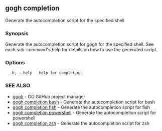 ## gogh completion

Generate the autocompletion script for the specified shell

### Synopsis

Generate the autocompletion script for gogh for the specified shell.
See each sub-command's help for details on how to use the generated script.


### Options

```
  -h, --help   help for completion
```

### SEE ALSO

* [gogh](gogh.md)	 - GO GitHub project manager
* [gogh completion bash](gogh_completion_bash.md)	 - Generate the autocompletion script for bash
* [gogh completion fish](gogh_completion_fish.md)	 - Generate the autocompletion script for fish
* [gogh completion powershell](gogh_completion_powershell.md)	 - Generate the autocompletion script for powershell
* [gogh completion zsh](gogh_completion_zsh.md)	 - Generate the autocompletion script for zsh

